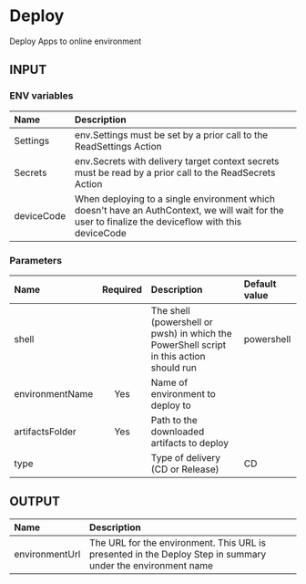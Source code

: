 # Deploy

Deploy Apps to online environment

## INPUT

### ENV variables

| Name | Description |
| :-- | :-- |
| Settings | env.Settings must be set by a prior call to the ReadSettings Action |
| Secrets | env.Secrets with delivery target context secrets must be read by a prior call to the ReadSecrets Action |
| deviceCode | When deploying to a single environment which doesn't have an AuthContext, we will wait for the user to finalize the deviceflow with this deviceCode |

### Parameters

| Name | Required | Description | Default value |
| :-- | :-: | :-- | :-- |
| shell | | The shell (powershell or pwsh) in which the PowerShell script in this action should run | powershell |
| environmentName | Yes | Name of environment to deploy to |
| artifactsFolder | Yes | Path to the downloaded artifacts to deploy | |
| type | | Type of delivery (CD or Release) | CD |

## OUTPUT

| Name | Description |
| :-- | :-- |
| environmentUrl | The URL for the environment. This URL is presented in the Deploy Step in summary under the environment name |
